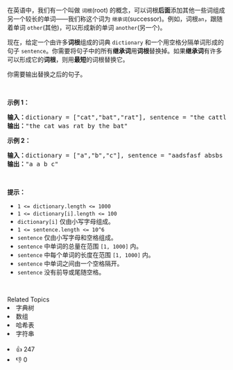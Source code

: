<p>在英语中，我们有一个叫做&nbsp;<code>词根</code>(root) 的概念，可以词根<strong>后面</strong>添加其他一些词组成另一个较长的单词——我们称这个词为&nbsp;<code>继承词</code>(successor)。例如，词根<code>an</code>，跟随着单词&nbsp;<code>other</code>(其他)，可以形成新的单词&nbsp;<code>another</code>(另一个)。</p>

<p>现在，给定一个由许多<strong>词根</strong>组成的词典 <code>dictionary</code> 和一个用空格分隔单词形成的句子 <code>sentence</code>。你需要将句子中的所有<strong>继承词</strong>用<strong>词根</strong>替换掉。如果<strong>继承词</strong>有许多可以形成它的<strong>词根</strong>，则用<strong>最短</strong>的词根替换它。</p>

<p>你需要输出替换之后的句子。</p>

<p>&nbsp;</p>

<p><strong>示例 1：</strong></p>

<pre>
<strong>输入：</strong>dictionary = ["cat","bat","rat"], sentence = "the cattle was rattled by the battery"
<strong>输出：</strong>"the cat was rat by the bat"
</pre>

<p><strong>示例 2：</strong></p>

<pre>
<strong>输入：</strong>dictionary = ["a","b","c"], sentence = "aadsfasf absbs bbab cadsfafs"
<strong>输出：</strong>"a a b c"
</pre>

<p>&nbsp;</p>

<p><strong>提示：</strong></p>

<ul> 
 <li><code>1 &lt;= dictionary.length&nbsp;&lt;= 1000</code></li> 
 <li><code>1 &lt;= dictionary[i].length &lt;= 100</code></li> 
 <li><code>dictionary[i]</code>&nbsp;仅由小写字母组成。</li> 
 <li><code>1 &lt;= sentence.length &lt;= 10^6</code></li> 
 <li><code>sentence</code>&nbsp;仅由小写字母和空格组成。</li> 
 <li><code>sentence</code> 中单词的总量在范围 <code>[1, 1000]</code> 内。</li> 
 <li><code>sentence</code> 中每个单词的长度在范围 <code>[1, 1000]</code> 内。</li> 
 <li><code>sentence</code> 中单词之间由一个空格隔开。</li> 
 <li><code>sentence</code>&nbsp;没有前导或尾随空格。</li> 
</ul>

<p>&nbsp;</p>

<div><div>Related Topics</div><div><li>字典树</li><li>数组</li><li>哈希表</li><li>字符串</li></div></div><br><div><li>👍 247</li><li>👎 0</li></div>